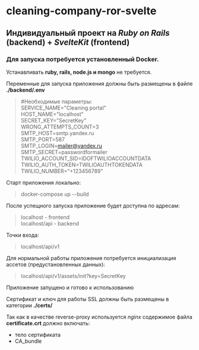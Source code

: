 # cleaning-company-ror-svelte
## Индивидуальный проект на *Ruby on Rails* (backend) + *SvelteKit* (frontend)

### Для запуска потребуется установленный Docker.
Устанавливать **ruby, rails, node.js и mongo** не требуется.

Переменные для запуска приложения должны быть размещены в файле **./backend/.env**

> #Необходимые параметры:\
  SERVICE_NAME="Cleaning portal"\
  HOST_NAME="localhost"\
  SECRET_KEY="SecretKey"\
  WRONG_ATTEMPTS_COUNT=3\
  SMTP_HOST=smtp.yandex.ru\
  SMTP_PORT=587\
  SMTP_LOGIN=mailer@yandex.ru\
  SMTP_SECRET=passwordformailer\
  TWILIO_ACCOUNT_SID=IDOFTWILIOACCOUNTDATA\
  TWILIO_AUTH_TOKEN=TWILIOAUTHTOKENDATA\
  TWILIO_NUMBER="+123456789"


Старт приложения локально:

> docker-compose up --build

После успещного запуска приложение будет доступна по адресам:

> localhost - frontend\
> localhost/api - backend

Точки входа:

> localhost/api/v1

Для нормальной работы приложения потребуется инициализация ассетов (предустановленных данных):

> localhost/api/v1/assets/init?key=SecretKey

Приложение запущено и готово к использованию

Сертификат и ключ для работы SSL должны быть размещены в категории **./certs/**

Так как в качестве reverse-proxy используется *nginx* содержимое файла **certificate.crt** должно включать:
- тело сертификата
- CA_bundle